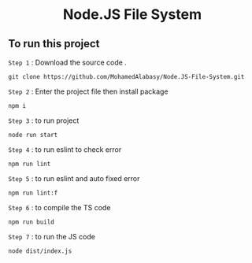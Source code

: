 <h1 align="center"> Node.JS File System </h1>

## To run this project

`Step 1` : Download the source code .

```
git clone https://github.com/MohamedAlabasy/Node.JS-File-System.git
```

`Step 2` : Enter the project file then install package

```
npm i
```

`Step 3` : to run project

```
node run start
```

`Step 4` : to run eslint to check error

```
npm run lint
```

`Step 5` : to run eslint and auto fixed error

```
npm run lint:f
```

`Step 6` : to compile the TS code

```
npm run build
```

`Step 7` : to run the JS code

```
node dist/index.js
```
